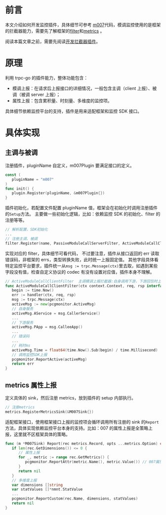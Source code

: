 # 前言

本文介绍如何开发监控插件，具体细节可参考 [m007](https://git.woa.com/trpc-go/trpc-metrics-m007/tree/master)代码，模调监控使用的是框架的拦截器能力，需要先了解框架的[filter](https://git.woa.com/trpc-go/trpc-go/tree/master/filter)和[metrics](https://git.woa.com/trpc-go/trpc-go/tree/master/metrics) 。

阅读本篇文章之前，需要先阅读[开发拦截器插件](./interceptor.md)。

# 原理

利用 trpc-go 的插件能力，整体功能包含：

- 模调上报：在请求后上报接口的详细情况，一般包含主调（client 上报）、被调（被调 server 上报）；
- 属性上报：包含累积量、时刻量、多维度的监控项。

具体细节依赖监控平台的支持，插件是用来适配框架和监控 SDK 接口。

# 具体实现

## 主调与被调

注册插件，pluginName 自定义，m007Plugin 要满足接口的定义。

``` go
const (
   pluginName = "m007"
)
func init() {
   plugin.Register(pluginName, &m007Plugin{})
}
```

插件初始化，若配置文件配置 pluginName 值，框架会在初始化时调用注册插件的`Setup`方法。
主要做一些初始化逻辑，比如：依赖监控 SDK 的初始化、filter 的注册等等。

``` go
// 解析配置，SDK初始化
...
// 注册主调、被调
filter.Register(name, PassiveModuleCallServerFilter, ActiveModuleCallClientFilter)
```

实现对应的 filter，具体细节可看代码，
不过要注意，插件从接口返回的 err 读取错误码，非框架的 errs，类型转换失败，此时统一上报固定值。
其他字段具体看特定监控平台要求，插件统一从`msg := trpc.Message(ctx)`里去取，如遇到某些字段没有值，检查自定义协议的 codec 有没有设置对应值，插件本身不理解。

``` go
// ActiveModuleCallClientFilter  主调模调上报拦截器:自身调用下游，下游回包时上报
func ActiveModuleCallClientFilter(ctx context.Context, req, rsp interface{}, handler filter.HandleFunc) error {
   begin := time.Now()
   err := handler(ctx, req, rsp)
   msg := trpc.Message(ctx)
   activeMsg := new(pcgmonitor.ActiveMsg)
   // 自身服务
   activeMsg.AService = msg.CallerService() 
   ...
   // 下游服务
   activeMsg.PApp = msg.CalleeApp()
   ...
   // 错误码
   ...
   // 耗时ms
   activeMsg.Time = float64(time.Now().Sub(begin) / time.Millisecond)
   // 调用监控SDK上报
   pcgmonitor.ReportActive(activeMsg)
   return err
}
```

## metrics 属性上报

定义具体的 sink，然后注册 metrics，放到插件的 setup 内部执行。

``` go
// 注册metrics
metrics.RegisterMetricsSink(&M007Sink{})
```

适配框架接口，使用框架接口上报的监控项会循环调用所有注册的 sink 的`Report`方法，具体实现依赖监控平台本身的支持。比如：007 的属性上报是全策略上报，这里就不区框架具体的策略。

``` go
func (m *M007Sink) Report(rec metrics.Record, opts ...metrics.Option) error {
   if len(rec.GetDimensions()) <= 0 {
      // 属性上报
      for _, metric := range rec.GetMetrics() {
         pcgmonitor.ReportAttr(metric.Name(), metric.Value()) // 007属性全策略上报
      }
      return nil
   }
   // 多维度上报
   var dimensions []string
   var statValues []*nmnt.StatValue
   ...
   pcgmonitor.ReportCustom(rec.Name, dimensions, statValues)
   return nil
}
```

